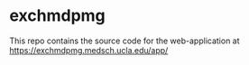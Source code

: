 # exchmdpmg

This repo contains the source code for the web-application at https://exchmdpmg.medsch.ucla.edu/app/
